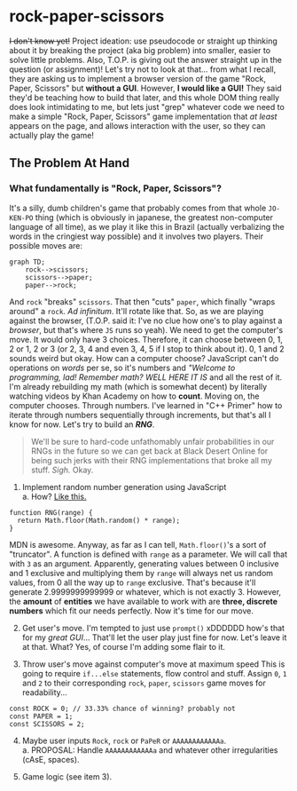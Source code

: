 # rock-paper-scissors
~~I don't know yet!~~
Project ideation: use pseudocode or straight up thinking about it by breaking the project (aka big problem) into smaller, easier to solve little problems. Also, T.O.P. is giving out the answer straight up in the question (or assignment)! Let's try not to look at that... from what I recall, they are asking us to implement a browser version of the game "Rock, Paper, Scissors" but **without a GUI**. However, **I would like a GUI!** They said they'd be teaching how to build that later, and this whole DOM thing really does look intimidating to me, but lets just "grep" whatever code we need to make a simple "Rock, Paper, Scissors" game implementation that *at least* appears on the page, and allows interaction with the user, so they can actually play the game!  

## The Problem At Hand
### What fundamentally is "Rock, Paper, Scissors"?
It's a silly, dumb children's game that probably comes from that whole `JO-KEN-PO` thing (which is obviously in japanese, the greatest non-computer language of all time), as we play it like this in Brazil (actually verbalizing the words in the cringiest way possible) and it involves two players. Their possible moves are:

```mermaid
graph TD;
    rock-->scissors;
    scissors-->paper;
    paper-->rock;
```
And `rock` "breaks" `scissors`. That then "cuts" `paper`, which finally "wraps around" a `rock`. *Ad infinitum*. It'll rotate like that. So, as we are playing against the browser, (T.O.P. said it: I've no clue how one's to play against a *browser*, but that's where `JS` runs so yeah). We need to get the computer's move. It would only have 3 choices. Therefore, it can choose between 0, 1, 2 or 1, 2 or 3 (or 2, 3, 4 and even 3, 4, 5 if I stop to think about it). 0, 1 and 2 sounds weird but okay. How can a computer choose? JavaScript can't do operations on *words* per se, so it's numbers and *"Welcome to programming, lad! Remember math? WELL HERE IT IS* and all the rest of it. I'm already rebuilding my math (which is somewhat decent) by literally watching videos by Khan Academy on how to **count**. Moving on, the computer chooses. Through numbers. I've learned in "C++ Primer" how to iterate through numbers sequentially through increments, but that's all I know for now. Let's try to build an ***RNG***.  

>We'll be sure to hard-code unfathomably unfair probabilities in our RNGs in the future so we can get back at Black Desert Online for being such jerks with their RNG implementations that broke all my stuff. *Sigh.* Okay.  

1. Implement random number generation using JavaScript  
a. How?
[Like this.](https://developer.mozilla.org/en-US/docs/Web/JavaScript/Reference/Global_Objects/Math/random)

```
function RNG(range) {
  return Math.floor(Math.random() * range);
}
```
MDN is awesome. Anyway, as far as I can tell, `Math.floor()`'s a sort of "truncator". A function is defined with `range` as a parameter. We will call that with `3` as an argument. Apparently, generating values between 0 inclusive and 1 exclusive and multiplying them by `range` will always net us random values, from 0 all the way up to `range` exclusive. That's because it'll generate 2.9999999999999 or whatever, which is not exactly 3. However, the **amount** of **entities** we have available to work with are **three, discrete numbers** which fit our needs perfectly. Now it's time for our move.  

2. Get user's move.
I'm tempted to just use `prompt()` xDDDDDD how's that for my *great GUI*... That'll let the user play just fine for now. Let's leave it at that. What? Yes, of course I'm adding some flair to it.

3. Throw user's move against computer's move at maximum speed
This is going to require `if...else` statements, flow control and stuff. Assign `0`, `1` and `2` to their corresponding `rock`, `paper`, `scissors` game moves for readability...  
```
const ROCK = 0; // 33.33% chance of winning? probably not
const PAPER = 1;
const SCISSORS = 2;
```  
4. Maybe user inputs `Rock`, `rock` or `PaPeR` or `AAAAAAAAAAAAa`.  
a. PROPOSAL: Handle `AAAAAAAAAAAAa` and whatever other irregularities (cAsE, spaces).

5. Game logic (see item 3).
